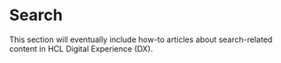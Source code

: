 # Search

This section will eventually include how-to articles about search-related content in HCL Digital Experience (DX).
